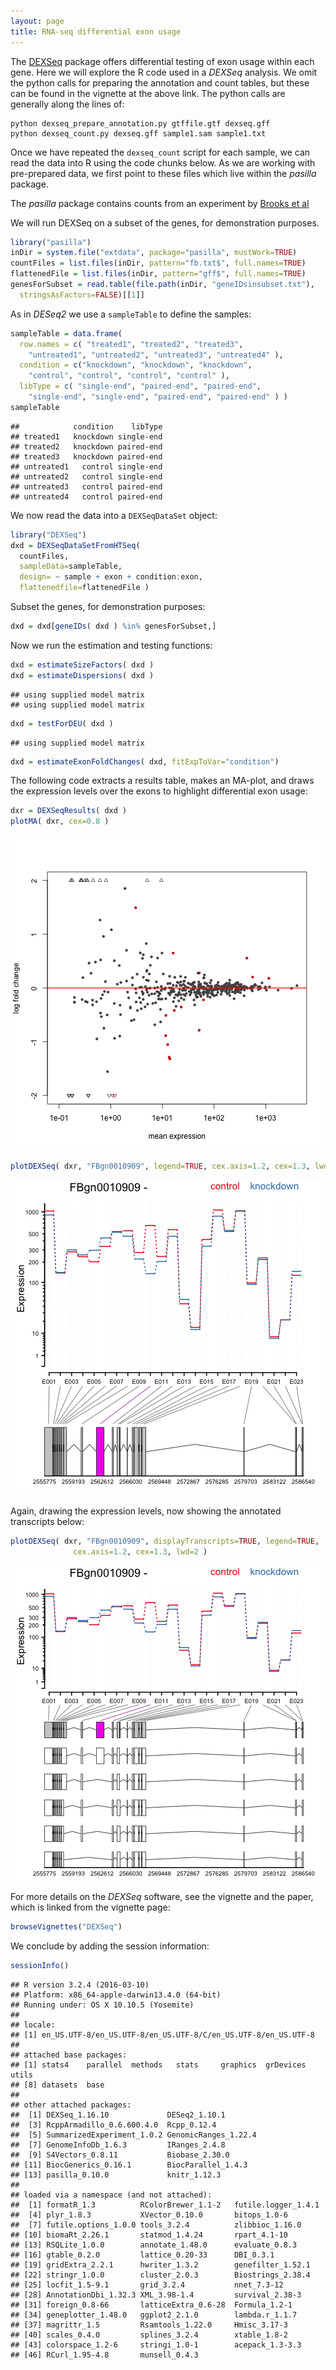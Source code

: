 ```yaml
---
layout: page
title: RNA-seq differential exon usage
---
```




The [DEXSeq](http://bioconductor.org/packages/release/bioc/html/DEXSeq.html) package offers differential testing of exon usage within each gene. Here we will explore the R code used in a *DEXSeq* analysis. We omit the python calls for preparing the annotation and count tables, but these can be found in the vignette at the above link. The python calls are generally along the lines of:

```
python dexseq_prepare_annotation.py gtffile.gtf dexseq.gff
python dexseq_count.py dexseq.gff sample1.sam sample1.txt
```

Once we have repeated the `dexseq_count` script for each sample, we can read the data into R using the code chunks below. As we are working with pre-prepared data, we first point to these files which live within the *pasilla* package. 

The *pasilla* package contains counts from an experiment by [Brooks et al](http://www.ncbi.nlm.nih.gov/pmc/articles/PMC3032923/)

We will run DEXSeq on a subset of the genes, for demonstration purposes.


```r
library("pasilla")
inDir = system.file("extdata", package="pasilla", mustWork=TRUE)
countFiles = list.files(inDir, pattern="fb.txt$", full.names=TRUE)
flattenedFile = list.files(inDir, pattern="gff$", full.names=TRUE)
genesForSubset = read.table(file.path(inDir, "geneIDsinsubset.txt"),
  stringsAsFactors=FALSE)[[1]]
```

As in *DESeq2* we use a `sampleTable` to define the samples:


```r
sampleTable = data.frame(
  row.names = c( "treated1", "treated2", "treated3",
    "untreated1", "untreated2", "untreated3", "untreated4" ),
  condition = c("knockdown", "knockdown", "knockdown",
    "control", "control", "control", "control" ),
  libType = c( "single-end", "paired-end", "paired-end",
    "single-end", "single-end", "paired-end", "paired-end" ) )
sampleTable
```

```
##            condition    libType
## treated1   knockdown single-end
## treated2   knockdown paired-end
## treated3   knockdown paired-end
## untreated1   control single-end
## untreated2   control single-end
## untreated3   control paired-end
## untreated4   control paired-end
```

We now read the data into a `DEXSeqDataSet` object:


```r
library("DEXSeq")
dxd = DEXSeqDataSetFromHTSeq(
  countFiles,
  sampleData=sampleTable,
  design= ~ sample + exon + condition:exon,
  flattenedfile=flattenedFile )
```

Subset the genes, for demonstration purposes:


```r
dxd = dxd[geneIDs( dxd ) %in% genesForSubset,]
```

Now we run the estimation and testing functions:


```r
dxd = estimateSizeFactors( dxd )
dxd = estimateDispersions( dxd )
```

```
## using supplied model matrix
## using supplied model matrix
```

```r
dxd = testForDEU( dxd )
```

```
## using supplied model matrix
```

```r
dxd = estimateExonFoldChanges( dxd, fitExpToVar="condition")
```

The following code extracts a results table, makes an MA-plot, and draws the expression levels over the exons to highlight differential exon usage:


```r
dxr = DEXSeqResults( dxd )
plotMA( dxr, cex=0.8 )
```

![plot of chunk unnamed-chunk-6](figure/rnaseq_exon_usage-unnamed-chunk-6-1.png)

```r
plotDEXSeq( dxr, "FBgn0010909", legend=TRUE, cex.axis=1.2, cex=1.3, lwd=2 )
```

![plot of chunk unnamed-chunk-6](figure/rnaseq_exon_usage-unnamed-chunk-6-2.png)

Again, drawing the expression levels, now showing the annotated transcripts below:


```r
plotDEXSeq( dxr, "FBgn0010909", displayTranscripts=TRUE, legend=TRUE,
              cex.axis=1.2, cex=1.3, lwd=2 )
```

![plot of chunk unnamed-chunk-7](figure/rnaseq_exon_usage-unnamed-chunk-7-1.png)

For more details on the *DEXSeq* software, see the vignette and the paper, which is linked from the vignette page:


```r
browseVignettes("DEXSeq")
```

We conclude by adding the session information:


```r
sessionInfo()
```

```
## R version 3.2.4 (2016-03-10)
## Platform: x86_64-apple-darwin13.4.0 (64-bit)
## Running under: OS X 10.10.5 (Yosemite)
## 
## locale:
## [1] en_US.UTF-8/en_US.UTF-8/en_US.UTF-8/C/en_US.UTF-8/en_US.UTF-8
## 
## attached base packages:
## [1] stats4    parallel  methods   stats     graphics  grDevices utils    
## [8] datasets  base     
## 
## other attached packages:
##  [1] DEXSeq_1.16.10             DESeq2_1.10.1             
##  [3] RcppArmadillo_0.6.600.4.0  Rcpp_0.12.4               
##  [5] SummarizedExperiment_1.0.2 GenomicRanges_1.22.4      
##  [7] GenomeInfoDb_1.6.3         IRanges_2.4.8             
##  [9] S4Vectors_0.8.11           Biobase_2.30.0            
## [11] BiocGenerics_0.16.1        BiocParallel_1.4.3        
## [13] pasilla_0.10.0             knitr_1.12.3              
## 
## loaded via a namespace (and not attached):
##  [1] formatR_1.3          RColorBrewer_1.1-2   futile.logger_1.4.1 
##  [4] plyr_1.8.3           XVector_0.10.0       bitops_1.0-6        
##  [7] futile.options_1.0.0 tools_3.2.4          zlibbioc_1.16.0     
## [10] biomaRt_2.26.1       statmod_1.4.24       rpart_4.1-10        
## [13] RSQLite_1.0.0        annotate_1.48.0      evaluate_0.8.3      
## [16] gtable_0.2.0         lattice_0.20-33      DBI_0.3.1           
## [19] gridExtra_2.2.1      hwriter_1.3.2        genefilter_1.52.1   
## [22] stringr_1.0.0        cluster_2.0.3        Biostrings_2.38.4   
## [25] locfit_1.5-9.1       grid_3.2.4           nnet_7.3-12         
## [28] AnnotationDbi_1.32.3 XML_3.98-1.4         survival_2.38-3     
## [31] foreign_0.8-66       latticeExtra_0.6-28  Formula_1.2-1       
## [34] geneplotter_1.48.0   ggplot2_2.1.0        lambda.r_1.1.7      
## [37] magrittr_1.5         Rsamtools_1.22.0     Hmisc_3.17-3        
## [40] scales_0.4.0         splines_3.2.4        xtable_1.8-2        
## [43] colorspace_1.2-6     stringi_1.0-1        acepack_1.3-3.3     
## [46] RCurl_1.95-4.8       munsell_0.4.3
```

